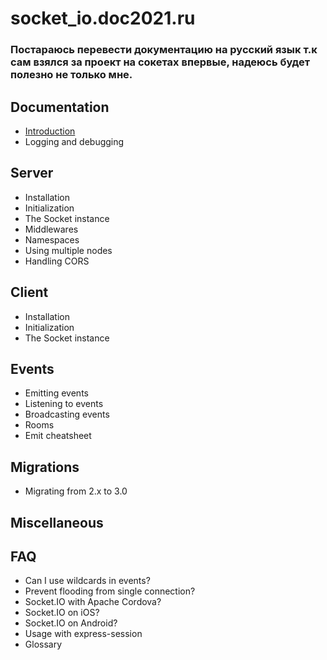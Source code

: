 # socket_io.doc2021.ru
### Постараюсь перевести документацию на русский язык т.к сам взялся за проект на сокетах впервые, надеюсь будет полезно не только мне.
## Documentation
* [Introduction](https://github.com/am-mussy/socket_io.doc2021.ru/blob/main/Introduction(%D0%92%D0%B2%D0%B5%D0%B4%D0%B5%D0%BD%D0%B8%D0%B5).md)
* Logging and debugging
## Server
* Installation
* Initialization
* The Socket instance
* Middlewares
* Namespaces
* Using multiple nodes
* Handling CORS
## Client
* Installation
* Initialization
* The Socket instance
## Events
* Emitting events
* Listening to events
* Broadcasting events
* Rooms
* Emit cheatsheet
## Migrations
* Migrating from 2.x to 3.0
## Miscellaneous
## FAQ
* Can I use wildcards in events?
* Prevent flooding from single connection?
* Socket.IO with Apache Cordova?
* Socket.IO on iOS?
* Socket.IO on Android?
* Usage with express-session
* Glossary
